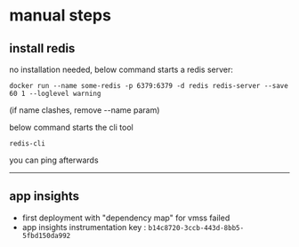 # manual steps

## install redis

no installation needed, below command starts a redis server:

```
docker run --name some-redis -p 6379:6379 -d redis redis-server --save 60 1 --loglevel warning
```
(if name clashes, remove --name param)

below command starts the cli tool 

```
redis-cli
```
you can ping afterwards

---

## app insights

* first deployment with "dependency map" for vmss failed
* app insights instrumentation key : `b14c8720-3ccb-443d-8bb5-5fbd150da992`
